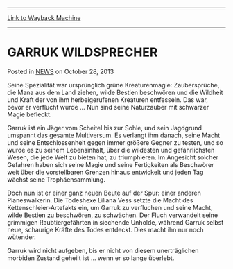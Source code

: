 
---
[Link to Wayback Machine](https://web.archive.org/web/20211016190610/https://magic.wizards.com/en/articles/archive/garruk-wildsprecher-2013-10-28)

[_metadata_:description]:- "Seine Spezialität war ursprünglich grüne Kreaturenmagie: Zaubersprüche, die Mana aus dem Land ziehen, wilde Bestien beschwören und die Wildheit und Kraft der von ihm herbeigerufenen Kreaturen entfesseln. Das war, bevor er verflucht wurde … Nun sind seine Naturzauber mit schwarzer Magie befleckt. Garruk ist ein Jäger vom Scheitel bis zur Sohle, und sein Jagdgrund umspannt das"
[_metadata_:generator]:- "Drupal 7 (http://drupal.org)"
[_metadata_:node]:- "115624"
[_metadata_:publish_date]:- "2013-10-28"
[_metadata_:source]:- "div-main-content"
[_metadata_:title]:- "GARRUK WILDSPRECHER"
[_metadata_:wayback_capture_timestamp]:- "2021-10-16 19:06:10"
[_metadata_:wayback_raw_url]:- "https://web.archive.org/web/20211016190610id_/https://magic.wizards.com/en/articles/archive/garruk-wildsprecher-2013-10-28"
[_metadata_:wayback_url]:- "https://magic.wizards.com/en/articles/archive/garruk-wildsprecher-2013-10-28"
---


GARRUK WILDSPRECHER
===================



 Posted in [NEWS](/en/articles)
 on October 28, 2013 










Seine Spezialität war ursprünglich grüne Kreaturenmagie: Zaubersprüche, die Mana aus dem Land ziehen, wilde Bestien beschwören und die Wildheit und Kraft der von ihm herbeigerufenen Kreaturen entfesseln. Das war, bevor er verflucht wurde … Nun sind seine Naturzauber mit schwarzer Magie befleckt.  
  

Garruk ist ein Jäger vom Scheitel bis zur Sohle, und sein Jagdgrund umspannt das gesamte Multiversum. Es verlangt ihm danach, seine Macht und seine Entschlossenheit gegen immer größere Gegner zu testen, und so wurde es zu seinem Lebensinhalt, über die wildesten und gefährlichsten Wesen, die jede Welt zu bieten hat, zu triumphieren. Im Angesicht solcher Gefahren haben sich seine Magie und seine Fertigkeiten als Beschwörer weit über die vorstellbaren Grenzen hinaus entwickelt und jeden Tag wächst seine Trophäensammlung.


Doch nun ist er einer ganz neuen Beute auf der Spur: einer anderen Planeswalkerin. Die Todeshexe Liliana Vess setzte die Macht des Kettenschleier-Artefakts ein, um Garruk zu verfluchen und seine Macht, wilde Bestien zu beschwören, zu schwächen. Der Fluch verwandelt seine grimmigen Raubtiergefährten in siechende Unholde, während Garruk selbst neue, schaurige Kräfte des Todes entdeckt. Dies macht ihn nur noch wütender.


Garruk wird nicht aufgeben, bis er nicht von diesem unerträglichen morbiden Zustand geheilt ist … wenn er so lange überlebt.  

 








